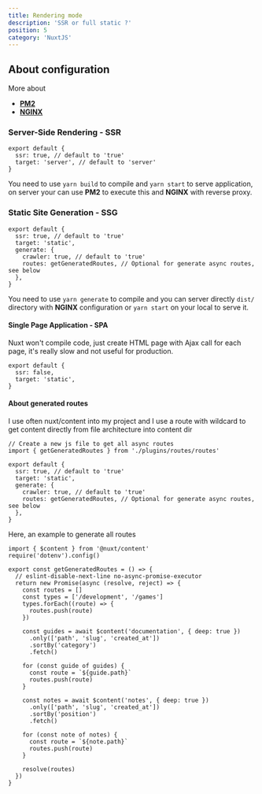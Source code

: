 ```yaml
---
title: Rendering mode
description: 'SSR or full static ?'
position: 5
category: 'NuxtJS'
---
```


## About configuration

More about

- [**PM2**](/documentation/development/servers/auto-deploy/pm2)
- [**NGINX**](/documentation/development/servers/nginx/examples#to-two-apps-on-same-domains-pm2-edition)

### Server-Side Rendering - SSR

```js[nuxt.config.js]
export default {
  ssr: true, // default to 'true'
  target: 'server', // default to 'server'
}
```

You need to use `yarn build` to compile and `yarn start` to serve application, on server your can use **PM2** to execute this and **NGINX** with reverse proxy.

### Static Site Generation - SSG

```js[nuxt.config.js]
export default {
  ssr: true, // default to 'true'
  target: 'static',
  generate: {
    crawler: true, // default to 'true'
    routes: getGeneratedRoutes, // Optional for generate async routes, see below
  },
}
```

You need to use `yarn generate` to compile and you can server directly `dist/` directory with **NGINX** configuration or `yarn start` on your local to serve it.

#### Single Page Application - SPA

Nuxt won't compile code, just create HTML page with Ajax call for each page, it's really slow and not useful for production.

```js[nuxt.config.js]
export default {
  ssr: false,
  target: 'static',
}
```

#### About generated routes

I use often nuxt/content into my project and I use a route with wildcard to get content directly from file architecture into content dir

```js[nuxt.config.js]
// Create a new js file to get all async routes
import { getGeneratedRoutes } from './plugins/routes/routes'

export default {
  ssr: true, // default to 'true'
  target: 'static',
  generate: {
    crawler: true, // default to 'true'
    routes: getGeneratedRoutes, // Optional for generate async routes, see below
  },
}
```

Here, an example to generate all routes

```js[plugins/routes/routes]
import { $content } from '@nuxt/content'
require('dotenv').config()

export const getGeneratedRoutes = () => {
  // eslint-disable-next-line no-async-promise-executor
  return new Promise(async (resolve, reject) => {
    const routes = []
    const types = ['/development', '/games']
    types.forEach((route) => {
      routes.push(route)
    })

    const guides = await $content('documentation', { deep: true })
      .only(['path', 'slug', 'created_at'])
      .sortBy('category')
      .fetch()

    for (const guide of guides) {
      const route = `${guide.path}`
      routes.push(route)
    }

    const notes = await $content('notes', { deep: true })
      .only(['path', 'slug', 'created_at'])
      .sortBy('position')
      .fetch()

    for (const note of notes) {
      const route = `${note.path}`
      routes.push(route)
    }

    resolve(routes)
  })
}
```
